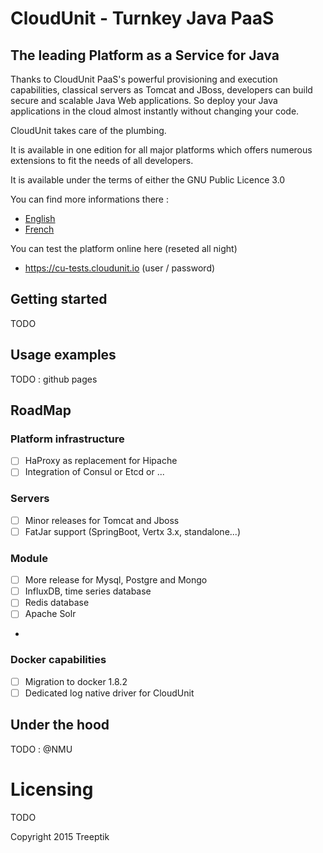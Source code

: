 # CloudUnit - Turnkey Java PaaS 

## The leading Platform as a Service for Java

Thanks to CloudUnit PaaS's powerful provisioning and execution capabilities, classical servers as Tomcat and JBoss, developers can build secure and scalable Java Web applications. So deploy your Java applications in the cloud almost instantly without changing your code.

CloudUnit takes care of the plumbing.

It is available in one edition for all major platforms which offers numerous extensions to fit the needs of all developers.

It is available under the terms of either the GNU Public Licence 3.0

You can find more informations there :
* [English](http://www.cloudunit.fr/en)
* [French](http://www.cloudunit.fr)

You can test the platform online here (reseted all night)
* https://cu-tests.cloudunit.io (user / password)

## Getting started

TODO

## Usage examples

TODO : github pages

## RoadMap

### Platform infrastructure
- [ ] HaProxy as replacement for Hipache
- [ ] Integration of Consul or Etcd or ...

### Servers 
- [ ] Minor releases for Tomcat and Jboss
- [ ] FatJar support (SpringBoot, Vertx 3.x, standalone...)

### Module
- [ ] More release for Mysql, Postgre and Mongo
- [ ] InfluxDB, time series database
- [ ] Redis database
- [ ] Apache Solr
- 
### Docker capabilities
- [ ] Migration to docker 1.8.2
- [ ] Dedicated log native driver for CloudUnit

## Under the hood

TODO : @NMU

# Licensing

TODO

Copyright 2015 Treeptik

